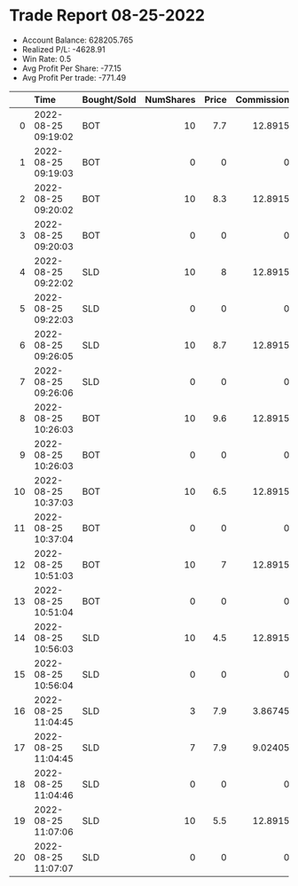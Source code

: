 # Trade Report 08-25-2022
- Account Balance: 628205.765
- Realized P/L: -4628.91
- Win Rate: 0.5
- Avg Profit Per Share: -77.15
- Avg Profit Per trade: -771.49

|    | Time                | Bought/Sold   |   NumShares |   Price |   Commission |   RealizedPL | Name                  |
|---:|:--------------------|:--------------|------------:|--------:|-------------:|-------------:|:----------------------|
|  0 | 2022-08-25 09:19:02 | BOT           |          10 |     7.7 |     12.8915  |        0     | Shares of SPX 4160.0C |
|  1 | 2022-08-25 09:19:03 | BOT           |           0 |     0   |      0       |        0     | Long Pointer 003 DB   |
|  2 | 2022-08-25 09:20:02 | BOT           |          10 |     8.3 |     12.8915  |        0     | Shares of SPX 4160.0C |
|  3 | 2022-08-25 09:20:03 | BOT           |           0 |     0   |      0       |        0     | Long Shepard 003 DB   |
|  4 | 2022-08-25 09:22:02 | SLD           |          10 |     8   |     12.8915  |      -25.783 | Shares of SPX 4160.0C |
|  5 | 2022-08-25 09:22:03 | SLD           |           0 |     0   |      0       |        0     | Long Pointer 003 DB   |
|  6 | 2022-08-25 09:26:05 | SLD           |          10 |     8.7 |     12.8915  |      674.217 | Shares of SPX 4160.0C |
|  7 | 2022-08-25 09:26:06 | SLD           |           0 |     0   |      0       |        0     | Long Shepard 003 DB   |
|  8 | 2022-08-25 10:26:03 | BOT           |          10 |     9.6 |     12.8915  |        0     | Shares of SPX 4170.0P |
|  9 | 2022-08-25 10:26:03 | BOT           |           0 |     0   |      0       |        0     | Short Pointer 003 DB  |
| 10 | 2022-08-25 10:37:03 | BOT           |          10 |     6.5 |     12.8915  |        0     | Shares of SPX 4170.0P |
| 11 | 2022-08-25 10:37:04 | BOT           |           0 |     0   |      0       |        0     | Short Pointer 003 DB  |
| 12 | 2022-08-25 10:51:03 | BOT           |          10 |     7   |     12.8915  |        0     | Shares of SPX 4175.0P |
| 13 | 2022-08-25 10:51:04 | BOT           |           0 |     0   |      0       |        0     | Short Shepard 003 DB  |
| 14 | 2022-08-25 10:56:03 | SLD           |          10 |     4.5 |     12.8915  |    -3575.78  | Shares of SPX 4170.0P |
| 15 | 2022-08-25 10:56:04 | SLD           |           0 |     0   |      0       |        0     | Short Pointer 003 DB  |
| 16 | 2022-08-25 11:04:45 | SLD           |           3 |     7.9 |      3.86745 |      262.265 | Shares of SPX 4175.0P |
| 17 | 2022-08-25 11:04:45 | SLD           |           7 |     7.9 |      9.02405 |      611.952 | Shares of SPX 4175.0P |
| 18 | 2022-08-25 11:04:46 | SLD           |           0 |     0   |      0       |        0     | Short Shepard 003 DB  |
| 19 | 2022-08-25 11:07:06 | SLD           |          10 |     5.5 |     12.8915  |    -2575.78  | Shares of SPX 4170.0P |
| 20 | 2022-08-25 11:07:07 | SLD           |           0 |     0   |      0       |        0     | Short Pointer 003 DB  |